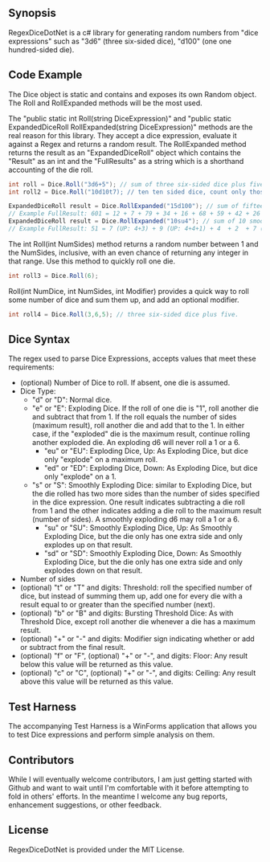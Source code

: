 ## Synopsis

RegexDiceDotNet is a c# library for generating random numbers from "dice expressions" such as "3d6" (three six-sided dice), "d100" (one one hundred-sided die).

## Code Example

The Dice object is static and contains and exposes its own Random object.  The Roll and RollExpanded methods will be the most used.  

The "public static int Roll(string DiceExpression)" and "public static ExpandedDiceRoll RollExpanded(string DiceExpression)" methods are the real reason for this library.  They accept a dice expression, evaluate it against a Regex and returns a random result.  The RollExpanded method returns the result as an "ExpandedDiceRoll" object which contains the "Result" as an int and the "FullResults" as a string which is a shorthand accounting of the die roll.

```c#
int roll = Dice.Roll("3d6+5"); // sum of three six-sided dice plus five.
int roll2 = Dice.Roll("10d10t7); // ten ten sided dice, count only those which roll 7 or more (threshold).
```

```c#
ExpandedDiceRoll result = Dice.RollExpanded("15d100"); // sum of fifteen ten-sided dice.
// Example FullResult: 601 = 12 + 7 + 79 + 34 + 16 + 68 + 59 + 42 + 26 + 4 + 55 + 32 + 26 + 79 + 62
ExpandedDiceRoll result = Dice.RollExpanded("10su4"); // sum of 10 smoothly exploding four-sided dice.
// Example FullResult: 51 = 7 (UP: 4+3) + 9 (UP: 4+4+1) + 4  + 2  + 7 (UP: 4+3) + 2  + 4  + 9 (UP: 4+4+1) + 4  + 3 
```


The int Roll(int NumSides) method returns a random number between 1 and the NumSides, inclusive, with an even chance of returning any integer in that range.  Use this method to quickly roll one die.

```c#
int roll3 = Dice.Roll(6); 
```

Roll(int NumDice, int NumSides, int Modifier) provides a quick way to roll some number of dice and sum them up, and add an optional modifier.

```c#
int roll4 = Dice.Roll(3,6,5); // three six-sided dice plus five.
```

## Dice Syntax

The regex used to parse Dice Expressions, accepts values that meet these requirements:

* (optional) Number of Dice to roll.  If absent, one die is assumed.
* Dice Type:
  * "d" or "D": Normal dice.
  * "e" or "E": Exploding Dice.  If the roll of one die is "1", roll another die and subtract that from 1. If the roll equals the number of sides (maximum result), roll another die and add that to the 1.  In either case, if the "exploded" die is the maximum result, continue rolling another exploded die.  An exploding d6 will never roll a 1 or a 6.
    * "eu" or "EU": Exploding Dice, Up: As Exploding Dice, but dice only "explode" on a maximum roll.
    * "ed" or "ED": Exploding Dice, Down: As Exploding Dice, but dice only "explode" on a 1.
  * "s" or "S": Smoothly Exploding Dice: similar to Exploding Dice, but the die rolled has two more sides than the number of sides specified in the dice expression.  One result indicates subtracting a die roll from 1 and the other indicates adding a die roll to the maximum result (number of sides).  A smoothly exploding d6 may roll a 1 or a 6.
    * "su" or "SU": Smoothly Exploding Dice, Up: As Smoothly Exploding Dice, but the die only has one extra side and only explodes up on that result.
    * "sd" or "SD": Smoothly Exploding Dice, Down: As Smoothly Exploding Dice, but the die only has one extra side and only explodes down on that result.
* Number of sides
* (optional) "t" or "T" and digits: Threshold: roll the specified number of dice, but instead of summing them up, add one for every die with a result equal to or greater than the specified number (next).
* (optional) "b" or "B" and digits: Bursting Threshold Dice: As with Threshold Dice, except roll another die whenever a die has a maximum result.
* (optional) "+" or "-" and digits: Modifier sign indicating whether or add or subtract from the final result.
* (optional) "f" or "F", (optional) "+" or "-", and digits: Floor: Any result below this value will be returned as this value.
* (optional) "c" or "C", (optional) "+" or "-", and digits: Ceiling: Any result above this value will be returned as this value.

## Test Harness

The accompanying Test Harness is a WinForms application that allows you to test Dice expressions and perform simple analysis on them.

## Contributors

While I will eventually welcome contributors, I am just getting started with Github and want to wait until I'm comfortable with it before attempting to fold in others' efforts.  In the meantime I welcome any bug reports, enhancement suggestions, or other feedback.

## License

RegexDiceDotNet is provided under the MIT License.